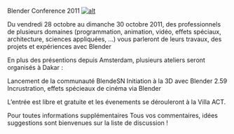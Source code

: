 
 Blender Conference 2011
[![alt](https://raw.github.com/Dakarlug/site-datas/master/datas/logo.jpg "")](https://raw.github.com/Dakarlug/site-datas/master/datas/pdf)
    
      

Du vendredi 28 octobre au dimanche 30 octobre  2011, des professionnels de plusieurs domaines (programmation, animation, vidéo, effets spéciaux, architecture, sciences appliquées, …) vous parleront de leurs travaux, des projets et expériences avec Blender



En plus des présentions depuis Amsterdam, plusieurs ateliers seront organisés à Dakar :

 Lancement de la communauté BlendeSN 
 Initiation à la 3D avec Blender 2.59 
 Incrustration, effets spécieaux de cinéma via Blender    



L’entrée est libre et gratuite et les évenements se dérouleront à la Villa ACT. 

Pour toutes informations supplémentaires
Tous vos commentaires, idées suggestions sont bienvenues sur la liste de discussion !
    
    
    



    



    



    



    



    



 
    
     